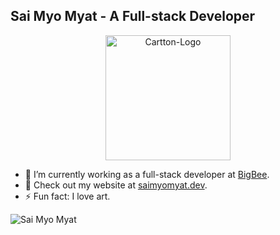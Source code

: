 

## Sai Myo Myat - A Full-stack Developer

<p align="center"">
<img width="200px" height="200px" src="https://github.com/Sai-Myo-Myat/ultimate_portfolio/blob/main/public/logo-icon.jpg?raw=true" alt="Cartton-Logo">
</p>


- 💼 I’m currently working as a full-stack developer at [BigBee](https://github.com/bigbee-dev).
- 🚀 Check out my website at <a href="https://saimyomyat.dev" target="_blank">saimyomyat.dev</a>. <!-- or just [Google](https://www.google.com/search?q=sat+naing) my name. -->
- ⚡ Fun fact: I love art.

<p><img align="center" src="https://github-readme-streak-stats.herokuapp.com/?user=Sai-Myo-Myat&theme=great-gatsby" alt="Sai Myo Myat" /></p>
